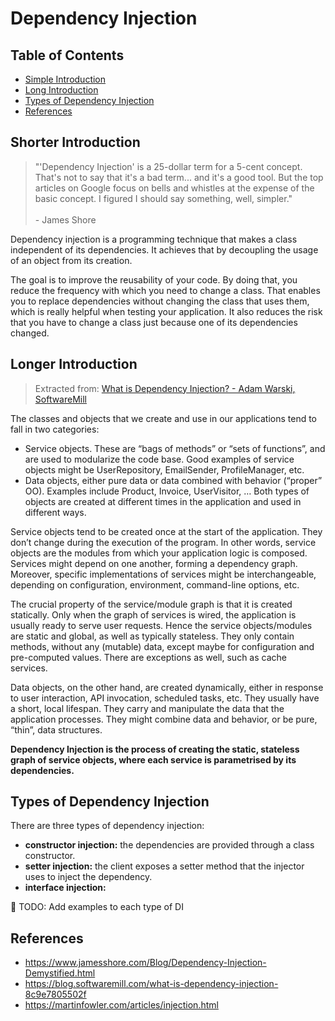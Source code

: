 # Dependency Injection <!-- omit in toc -->

## Table of Contents <!-- omit in toc -->
- [Simple Introduction](#simple-introduction)
- [Long Introduction](#long-introduction)
- [Types of Dependency Injection](#types-of-dependency-injection)
- [References](#references)

## Shorter Introduction

>"'Dependency Injection' is a 25-dollar term for a 5-cent concept. That's not to say that it's a bad term... and it's a good tool. But the top articles on Google focus on bells and whistles at the expense of the basic concept. I figured I should say something, well, simpler." <br><br> - James Shore

Dependency injection is a programming technique that makes a class independent of its dependencies. It achieves that by decoupling the usage of an object from its creation.

The goal is to improve the reusability of your code. By doing that, you reduce the frequency with which you need to change a class. That enables you to replace dependencies without changing the class that uses them, which is really helpful when testing your application. It also reduces the risk that you have to change a class just because one of its dependencies changed.

## Longer Introduction

> Extracted from: [What is Dependency Injection? - Adam Warski, SoftwareMill](https://blog.softwaremill.com/what-is-dependency-injection-8c9e7805502f)

The classes and objects that we create and use in our applications tend to fall in two categories:

* Service objects. These are “bags of methods” or “sets of functions”, and are used to modularize the code base. Good examples of service objects might be UserRepository, EmailSender, ProfileManager, etc.
* Data objects, either pure data or data combined with behavior (“proper” OO). Examples include Product, Invoice, UserVisitor, …
Both types of objects are created at different times in the application and used in different ways.

Service objects tend to be created once at the start of the application. They don’t change during the execution of the program. In other words, service objects are the modules from which your application logic is composed. Services might depend on one another, forming a dependency graph. Moreover, specific implementations of services might be interchangeable, depending on configuration, environment, command-line options, etc.

The crucial property of the service/module graph is that it is created statically. Only when the graph of services is wired, the application is usually ready to serve user requests. Hence the service objects/modules are static and global, as well as typically stateless. They only contain methods, without any (mutable) data, except maybe for configuration and pre-computed values. There are exceptions as well, such as cache services.

Data objects, on the other hand, are created dynamically, either in response to user interaction, API invocation, scheduled tasks, etc. They usually have a short, local lifespan. They carry and manipulate the data that the application processes. They might combine data and behavior, or be pure, “thin”, data structures.

**Dependency Injection is the process of creating the static, stateless graph of service objects, where each service is parametrised by its dependencies.**

## Types of Dependency Injection

There are three types of dependency injection:

- **constructor injection:** the dependencies are provided through a class constructor.
- **setter injection:** the client exposes a setter method that the injector uses to inject the dependency.
- **interface injection:** 

:pushpin: TODO: Add examples to each type of DI

## References

* https://www.jamesshore.com/Blog/Dependency-Injection-Demystified.html
* https://blog.softwaremill.com/what-is-dependency-injection-8c9e7805502f
* https://martinfowler.com/articles/injection.html
